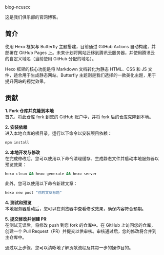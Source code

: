 blog-ncuscc

这是我们俱乐部的官网博客。

## 简介

使用 Hexo 框架与 Butterfly 主题搭建，目前通过 GitHub Actions 自动构建，并部署在 GitHub Pages 上。未来计划将网站迁移到腾讯云服务器，并使用腾讯云的自定义域名（当前使用 GitHub 分配的域名）。

Hexo 框架的核心功能是将 Markdown 文档转化为静态 HTML、CSS 和 JS 文件，适合用于生成静态网站。Butterfly 主题则是我们选择的一款美化主题，用于提升网站的视觉效果。

## 贡献

**1. Fork 仓库并克隆到本地**  
首先，将此仓库 fork 到您的 GitHub 账户中，并将 fork 后的仓库克隆到本地。

**2. 安装依赖**  
进入本地仓库的根目录，运行以下命令以安装项目依赖：

```bash
npm install
```

**3. 本地开发与修改**  
在完成修改后，您可以使用以下命令清理缓存、生成静态文件并启动本地服务器以预览效果：

```bash
hexo clean && hexo generate && hexo server
```

此外，您可以使用以下命令新建文章：

```bash
hexo new post "你的文章标题"
```

**4. 测试和预览**  
本地服务器启动后，您可以在浏览器中查看修改效果，确保内容符合预期。

**5. 提交修改并创建 PR**  
在测试无误后，将修改 push 到您 fork 的仓库中。在 GitHub 上访问您的仓库，创建一个 Pull Request（PR）并提交以供审核。审核通过后，您的修改将合并到主仓库中。

通过以上步骤，您可以清晰地了解贡献流程及其每一步的操作目的。